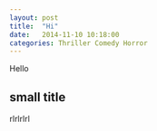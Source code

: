 ```yaml
---
layout: post
title:  "Hi"
date:   2014-11-10 10:18:00
categories: Thriller Comedy Horror
---
```


Hello

## small title

rlrlrlrl

